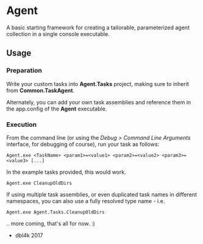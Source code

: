 # Agent
A basic starting framework for creating a tailorable, parameterized agent collection in a single console executable.

## Usage

### Preparation

Write your custom tasks into **Agent.Tasks** project, making sure to inherit from **Common.TaskAgent**.

Alternately, you can add your own task assemblies and reference them in the app.config of the **Agent** executable.

### Execution

From the command line (or using the *Debug > Command Line Arguments* interface, for debugging of course), run your task as follows:

~~~
Agent.exe <TaskName> <param1>=<value1> <param2>=<value2> <param3>=<value3> [...]
~~~

In the example tasks provided, this would work.

~~~
Agent.exe CleanupOldDirs
~~~

If using multiple task assemblies, or even duplicated task names in different namespaces, you can also use a fully resolved type name - i.e. 

~~~
Agent.exe Agent.Tasks.CleanupOldDirs
~~~

.. more coming, that's all for now. :)

- dbl4k 2017
